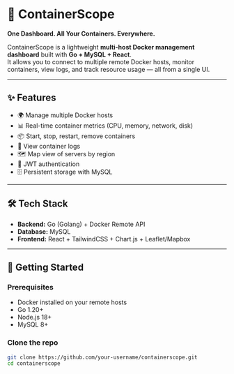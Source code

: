# 🔭 ContainerScope
**One Dashboard. All Your Containers. Everywhere.**

ContainerScope is a lightweight **multi-host Docker management dashboard** built with **Go + MySQL + React**.  
It allows you to connect to multiple remote Docker hosts, monitor containers, view logs, and track resource usage — all from a single UI.

---

## ✨ Features
- 🌍 Manage multiple Docker hosts
- 📊 Real-time container metrics (CPU, memory, network, disk)
- 📦 Start, stop, restart, remove containers
- 📝 View container logs
- 🗺️ Map view of servers by region
- 🔐 JWT authentication
- 🗄️ Persistent storage with MySQL

---

## 🛠️ Tech Stack
- **Backend:** Go (Golang) + Docker Remote API  
- **Database:** MySQL  
- **Frontend:** React + TailwindCSS + Chart.js + Leaflet/Mapbox  

---

## 🚀 Getting Started

### Prerequisites
- Docker installed on your remote hosts
- Go 1.20+  
- Node.js 18+  
- MySQL 8+

### Clone the repo
```bash
git clone https://github.com/your-username/containerscope.git
cd containerscope


